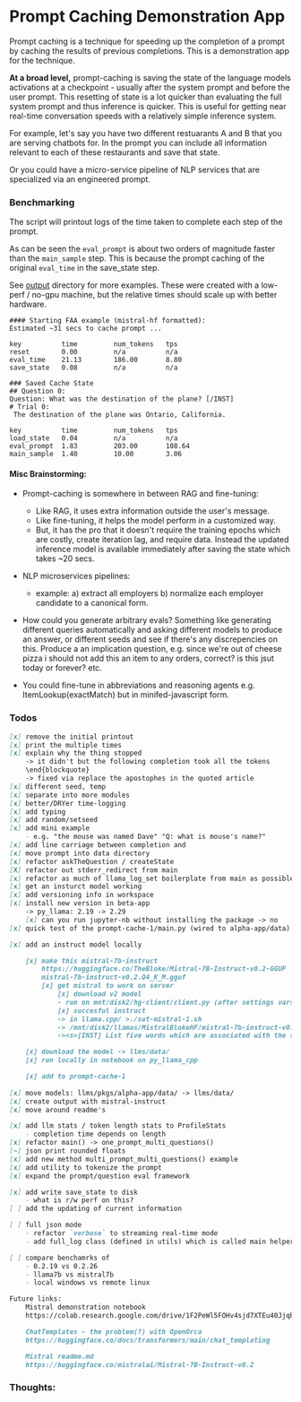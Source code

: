 # Prompt Caching Demonstration App

Prompt caching is a technique for speeding up the completion of a prompt by caching the results of previous completions. This is a demonstration app for the technique.

**At a broad level,** prompt-caching is saving the state of the language models activations at a checkpoint - usually after the system prompt and before the user prompt. This resetting of state is a lot quicker than evaluating the full system prompt and thus inference is quicker. This is useful for getting near real-time conversation speeds with a relatively simple inference system.

For example, let's say you have two different restuarants A and B that you are serving chatbots for. In the prompt you can include all information relevant to each of these restaurants and save that state.

Or you could have a micro-service pipeline of NLP services that are specialized via an engineered prompt.

### Benchmarking

The script will printout logs of the time taken to complete each step of the prompt.

As can be seen the `eval_prompt` is about two orders of magnitude faster than the `main_sample` step. This is because the prompt caching of the original `eval_time` in the save_state step.

See [output](./output/) directory for more examples. These were created with a low-perf / no-gpu machine, but the relative times should scale up with better hardware.


```
#### Starting FAA example (mistral-hf formatted):
Estimated ~31 secs to cache prompt ...

key          time         num_tokens   tps          
reset        0.00         n/a          n/a          
eval_time    21.13        186.00       8.80         
save_state   0.08         n/a          n/a          

### Saved Cache State
## Question 0: 
Question: What was the destination of the plane? [/INST]
# Trial 0:
 The destination of the plane was Ontario, California.

key          time         num_tokens   tps          
load_state   0.04         n/a          n/a          
eval_prompt  1.83         203.00       108.64       
main_sample  1.40         10.00        3.06      
```

#### Misc Brainstorming:

 - Prompt-caching is somewhere in between RAG and fine-tuning:
    - Like RAG, it uses extra information outside the user's message.
    - Like fine-tuning, it helps the model perform in a customized way.
    - But, it has the pro that it doesn't require the training epochs which are costly, create iteration lag, and require data. Instead the updated inference model is available immediately after saving the state which takes ~20 secs.

  - NLP microservices pipelines:
    - example: a) extract all employers b) normalize each employer candidate to a canonical form.

  - How could you generate arbitrary evals? Something like generating different queries automatically and asking different models to produce an answer, or different seeds and see if there's any discrepencies on this. Produce a an implication question, e.g. since we're out of cheese pizza i should not add this an item to any orders, correct? is this jsut today or forever? etc.

  - You could fine-tune in abbreviations and reasoning agents e.g. ItemLookup(exactMatch) but in minifed-javascript form. 

### Todos

```markdown
[x] remove the initial printout
[x] print the multiple times
[x] explain why the thing stopped
    -> it didn't but the following completion took all the tokens
    \end{blockquote}
    -> fixed via replace the apostophes in the quoted article
[x] different seed, temp
[x] separate into more modules
[x] better/DRYer time-logging
[x] add typing
[x] add random/setseed
[x] add mini example
    - e.g. "the mouse was named Dave" "Q: what is mouse's name?"
[x] add line carriage between completion and 
[x] move prompt into data directory
[x] refactor askTheQuestion / createState
[X] refactor out stderr_redirect from main
[x] refactor as much of llama_log_set boilerplate from main as possible
[x] get an insturct model working
[x] add versioning info in workspace
[x] install new version in beta-app
    -> py_llama: 2.19 -> 2.29
    [x] can you run jupyter-nb without installing the package -> no
[x] quick test of the prompt-cache-1/main.py (wired to alpha-app/data)

[x] add an instruct model locally

    [x] make this mistral-7b-instruct
        https://huggingface.co/TheBloke/Mistral-7B-Instruct-v0.2-GGUF
        mistral-7b-instruct-v0.2.Q4_K_M.gguf
        [x] get mistral to work on server
            [x] download v2 model  
            - run on mnt/disk2/hg-client/client.py (after settings vars)
            [x] succesful instruct
            -> in llama.cpp/ >./sut-mistral-1.sh
            -> /mnt/disk2/llamas/MistralBlokeHF/mistral-7b-instruct-v0.2.Q4_K_M.gguf
            -><s>[INST] List five words which are associated with the study of Geology. [/INST]

    [x] download the model -> llms/data/
    [x] run locally in notebook on py_llama_cpp

    [x] add to prompt-cache-1
    
[x] move models: llms/pkgs/alpha-app/data/ -> llms/data/
[x] create output with mistral-instruct
[x] move around readme's

[x] add llm stats / token length stats to ProfileStats
    - completion time depends on length
[x] refactor main() -> one_prompt_multi_questions()
[~] json print rounded floats
[x] add new method multi_prompt_multi_questions() example
[x] add utility to tokenize the prompt
[x] expand the prompt/question eval framework

[x] add write save_state to disk
    - what is r/w perf on this?
[ ] add the updating of current information

[ ] full json mode
    - refactor `verbose` to streaming real-time mode
    - add full_log class (defined in utils) which is called main helper functions

[ ] compare benchamrks of 
    - 0.2.19 vs 0.2.26
    - llama7b vs mistral7b
    - local windows vs remote linux

Future links:
    Mistral demonstration notebook
    https://colab.research.google.com/drive/1F2PeWl5FOHv4sjd7XTEu40JjqbFhC3LB?usp=sharing

    ChatTemplates - the problem(?) with OpenOrca
    https://huggingface.co/docs/transformers/main/chat_templating

    Mistral readme.md
    https://huggingface.co/mistralai/Mistral-7B-Instruct-v0.2


```
### Thoughts:

